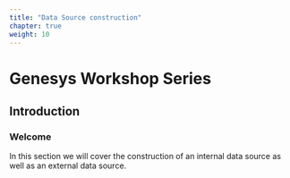 ```yaml
---
title: "Data Source construction"
chapter: true
weight: 10
---
```


# Genesys Workshop Series

## Introduction

### Welcome

In this section we will cover the construction of an internal data source as well as an external data source.